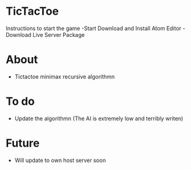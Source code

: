 # TicTacToe
Instructions to start the game
-Start Download and Install Atom Editor
-Download Live Server Package
# About
- Tictactoe minimax recursive algorithmn
# To do
- Update the algorithmn (The AI is extremely low and terribly writen)
# Future
- Will update to own host server soon

